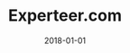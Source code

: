 ---
layout: site
title: "Experteer.com"
date: 2018-01-01
categories: [community]
version: 1.3.15
major: 1
minor: 3
patch: 15
slug: experteer-com
link: https://us.experteer.com/
permalink: /sites/:slug
---